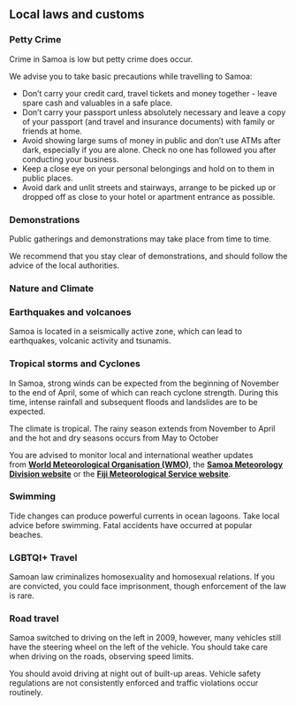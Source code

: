 ## Local laws and customs

### **Petty Crime**

Crime in Samoa is low but petty crime does occur.

We advise you to take basic precautions while travelling to Samoa:

* Don’t carry your credit card, travel tickets and money together - leave spare cash and valuables in a safe place.
* Don’t carry your passport unless absolutely necessary and leave a copy of your passport (and travel and insurance documents) with family or friends at home.
* Avoid showing large sums of money in public and don’t use ATMs after dark, especially if you are alone. Check no one has followed you after conducting your business.
* Keep a close eye on your personal belongings and hold on to them in public places.
* Avoid dark and unlit streets and stairways, arrange to be picked up or dropped off as close to your hotel or apartment entrance as possible.

### **Demonstrations**

Public gatherings and demonstrations may take place from time to time.

We recommend that you stay clear of demonstrations, and should follow the advice of the local authorities.

### **Nature and Climate**

### **Earthquakes and volcanoes**

Samoa is located in a seismically active zone, which can lead to earthquakes, volcanic activity and tsunamis.

### **Tropical storms and Cyclones**

In Samoa, strong winds can be expected from the beginning of November to the end of April, some of which can reach cyclone strength. During this time, intense rainfall and subsequent floods and landslides are to be expected.

The climate is tropical. The rainy season extends from November to April and the hot and dry seasons occurs from May to October

You are advised to monitor local and international weather updates from [**World Meteorological Organisation (WMO)**](http://severe.worldweather.org/), the [**Samoa Meteorology Division website**](http://www.samet.gov.ws/) or the [**Fiji Meteorological Service website**](http://www.met.gov.fj/).

### **Swimming**

Tide changes can produce powerful currents in ocean lagoons. Take local advice before swimming. Fatal accidents have occurred at popular beaches.

### **LGBTQI+ Travel**

Samoan law criminalizes homosexuality and homosexual relations. If you are convicted, you could face imprisonment, though enforcement of the law is rare.

### **Road travel**

Samoa switched to driving on the left in 2009, however, many vehicles still have the steering wheel on the left of the vehicle. You should take care when driving on the roads, observing speed limits.

You should avoid driving at night out of built-up areas. Vehicle safety regulations are not consistently enforced and traffic violations occur routinely.